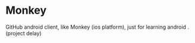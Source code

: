 # Monkey 
GitHub android client, like Monkey (ios platform), just for learning android . (project delay)
